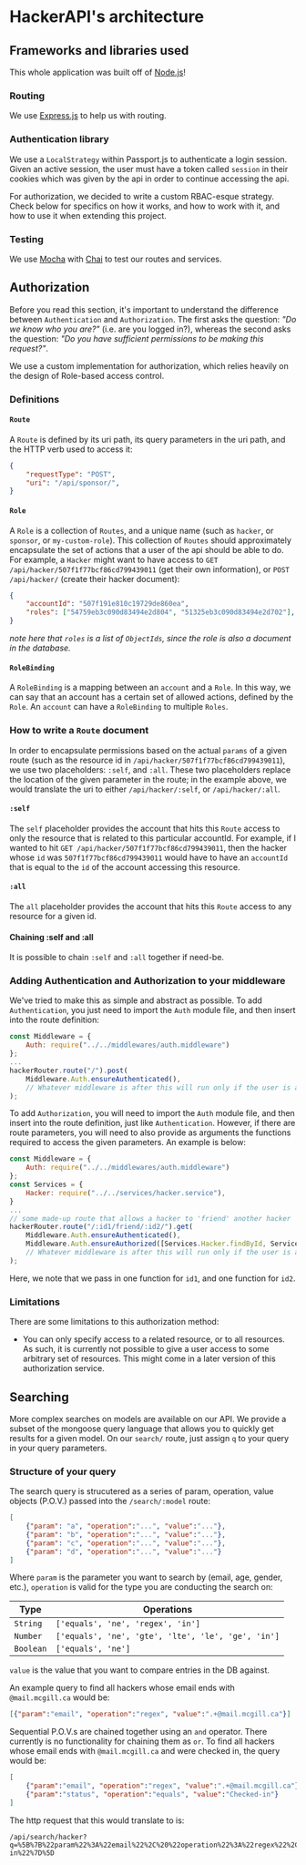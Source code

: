 # HackerAPI's architecture

## Frameworks and libraries used

This whole application was built off of [Node.js](https://nodejs.org/en/)!

### Routing

We use [Express.js](https://expressjs.com/) to help us with routing.

### Authentication library

We use a `LocalStrategy` within Passport.js to authenticate a login session. Given an active session, the user must have a token called `session` in their cookies which was given by the api in order to continue accessing the api.

For authorization, we decided to write a custom RBAC-esque strategy. Check below for specifics on how it works, and how to work with it, and how to use it when extending this project.

### Testing

We use [Mocha](https://mochajs.org/) with [Chai](https://www.chaijs.com/) to test our routes and services.

## Authorization

Before you read this section, it's important to understand the difference between `Authentication` and `Authorization`. The first asks the question: _"Do we know who you are?"_ (i.e. are you logged in?), whereas the second asks the question: _"Do you have sufficient permissions to be making this request?"_.

We use a custom implementation for authorization, which relies heavily on the design of Role-based access control.

### Definitions

#### `Route`

A `Route` is defined by its uri path, its query parameters in the uri path, and the HTTP verb used to access it:

```json
{
    "requestType": "POST",
    "uri": "/api/sponsor/",
}
```

#### `Role`

A `Role` is a collection of `Routes`, and a unique name (such as `hacker`, or `sponsor`, or `my-custom-role`). This collection of `Routes` should approximately encapsulate the set of actions that a user of the api should be able to do. For example, a `Hacker` might want to have access to `GET /api/hacker/507f1f77bcf86cd799439011` (get their own information), or `POST /api/hacker/` (create their hacker document):

```json
{
    "accountId": "507f191e810c19729de860ea",
    "roles": ["54759eb3c090d83494e2d804", "51325eb3c090d83494e2d702"],
}
```

_note here that `roles` is a list of `ObjectIds`, since the role is also a document in the database._

#### `RoleBinding`

A `RoleBinding` is a mapping between an `account` and a `Role`. In this way, we can say that an account has a certain set of allowed actions, defined by the `Role`. An `account` can have a `RoleBinding` to multiple `Roles`.

### How to write a `Route` document

In order to encapsulate permissions based on the actual `params` of a given route (such as the resource id in `/api/hacker/507f1f77bcf86cd799439011`), we use two placeholders: `:self`, and `:all`. These two placeholders replace the location of the given parameter in the route; in the example above, we would translate the uri to either `/api/hacker/:self`, or `/api/hacker/:all`.

#### `:self`

The `self` placeholder provides the account that hits this `Route` access to only the resource that is related to this particular accountId. For example, if I wanted to hit `GET /api/hacker/507f1f77bcf86cd799439011`, then the hacker whose `id` was `507f1f77bcf86cd799439011` would have to have an `accountId` that is equal to the `id` of the account accessing this resource.

#### `:all`

The `all` placeholder provides the account that hits this `Route` access to any resource for a given id.

#### Chaining :self and :all

It is possible to chain `:self` and `:all` together if need-be.

### Adding Authentication and Authorization to your middleware

We've tried to make this as simple and abstract as possible. To add `Authentication`, you just need to import the `Auth` module file, and then insert into the route definition:

```javascript
const Middleware = {
    Auth: require("../../middlewares/auth.middleware")
};
...
hackerRouter.route("/").post(
    Middleware.Auth.ensureAuthenticated(),
    // Whatever middleware is after this will run only if the user is authenticated.
);
```

To add `Authorization`, you will need to import the `Auth` module file, and then insert into the route definition, just like `Authentication`. However, if there are route parameters, you will need to also provide as arguments the functions required to access the given parameters. An example is below:

```javascript
const Middleware = {
    Auth: require("../../middlewares/auth.middleware")
};
const Services = {
    Hacker: require("../../services/hacker.service"),
}
...
// some made-up route that allows a hacker to 'friend' another hacker
hackerRouter.route("/:id1/friend/:id2/").get(
    Middleware.Auth.ensureAuthenticated(),
    Middleware.Auth.ensureAuthorized([Services.Hacker.findById, Services.Hacker.findById]),
    // Whatever middleware is after this will run only if the user is authenticated AND has sufficient permissions to access this route.
);
```

Here, we note that we pass in one function for `id1`, and one function for `id2`.

### Limitations

There are some limitations to this authorization method:

* You can only specify access to a related resource, or to all resources. As such, it is currently not possible to give a user access to some arbitrary set of resources. This might come in a later version of this authorization service.

## Searching

More complex searches on models are available on our API. We provide a subset of the mongoose query language that allows you to quickly get results for a given model. On our `search/` route, just assign `q` to your query in your query parameters.

### Structure of your query

The search query is strucutered as a series of param, operation, value objects (P.O.V.) passed into the `/search/:model` route:

```json
[
    {"param": "a", "operation":"...", "value":"..."},
    {"param": "b", "operation":"...", "value":"..."},
    {"param": "c", "operation":"...", "value":"..."},
    {"param": "d", "operation":"...", "value":"..."}
]
```

Where `param` is the parameter you want to search by (email, age, gender, etc.), `operation` is valid for the type you are conducting the search on:

| Type      | Operations                                         |
| --------- | -------------------------------------------------- |
| `String`  | `['equals', 'ne', 'regex', 'in']`                  |
| `Number`  | `['equals', 'ne', 'gte', 'lte', 'le', 'ge', 'in']` |
| `Boolean` | `['equals', 'ne']`                                 |

`value` is the value that you want to compare entries in the DB against.

An example query to find all hackers whose email ends with `@mail.mcgill.ca` would be:

```json
[{"param":"email", "operation":"regex", "value":".+@mail.mcgill.ca"}]
```

Sequential P.O.V.s are chained together using an `and` operator. There currently is no functionality for chaining them as `or`. To find all hackers whose email ends with `@mail.mcgill.ca` and were checked in, the query would be:

```json
[
    {"param":"email", "operation":"regex", "value":".+@mail.mcgill.ca"},
    {"param":"status", "operation":"equals", "value":"Checked-in"}
]
```

The http request that this would translate to is:

```http
/api/search/hacker?q=%5B%7B%22param%22%3A%22email%22%2C%20%22operation%22%3A%22regex%22%2C%20%22value%22%3A%22.%2B%40mail.mcgill.ca%22%7D%2C%7B%22param%22%3A%22status%22%2C%20%22operation%22%3A%22equals%22%2C%20%22value%22%3A%22Checked-in%22%7D%5D
```
